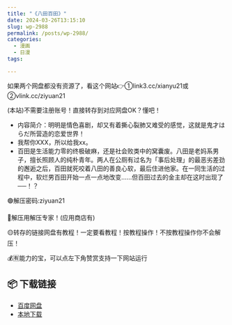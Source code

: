 ```yaml
---
title: "《八田百田》"
date: 2024-03-26T13:15:10
slug: wp-2988
permalink: /posts/wp-2988/
categories:
  - 漫画
  - 日漫
tags:

---
```


如果两个网盘都没有资源了，看这个网站👉①link3.cc/xianyu21或②vlink.cc/ziyuan21

(本站)不需要注册账号！直接转存到对应网盘OK？懂吧！

*   内容简介：明明是情色喜剧，却又有着撕心裂肺又难受的感觉，这就是鬼才はらだ所营造的恋爱世界！
*   我帮你XXX，所以给我xx。
*   百田是生活能力零的终极破麻，还是社会败类中的窝囊废。八田是老妈系男子，擅长照顾人的纯朴青年。两人在公厕有过名为「事后处理」的最恶劣差劲的邂逅之后，百田就死咬着八田的善良心软，最后住进他家。在一同生活的过程中，软烂男百田开始一点一点地改变……但百田过去的金主却在这时出现了──！？

🟢解压密码:ziyuan21

🔵解压用解压专家！(应用商店有)

🟡转存的链接网盘有教程！一定要看教程！按教程操作！不按教程操作你不会解压！

💰🈶能力的宝，可以点左下角赞赏支持一下网站运行

## 📦 下载链接
- [百度网盘](https://blziyuan21.com/pay-download/2988?key=ba58a83e4b&down_id=0)
- [本地下载](https://blziyuan21.com/pay-download/2988?key=ba58a83e4b&down_id=1)

